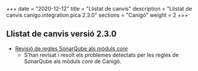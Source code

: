 +++
date        = "2020-12-12"
title       = "Llistat de canvis"
description = "Llistat de canvis canigo.integration.pica 2.3.0"
sections    = "Canigó"
weight		= 2
+++

## Llistat de canvis versió 2.3.0

- [Revisió de regles SonarQube als mòduls _core_](/noticies/2020-06-09-Revisio_regles_SonarQube_moduls_core/)
   - S'han revisat i resolt els problemes detectats per les regles de SonarQube als mòduls _core_ de Canigó.
